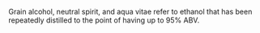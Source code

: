 Grain alcohol, neutral spirit, and aqua vitae refer to ethanol that has been repeatedly distilled to the point of having up to 95% ABV.